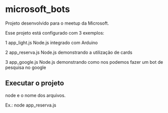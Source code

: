 # microsoft_bots
Projeto desenvolvido para o meetup da Microsoft.

Esse projeto está configurado com 3 exemplos:

1 app_light.js Node.js integrado com Arduino

2 app_reserva.js Node.js demonstrando a utilização de cards

3 app_google.js Node.js demonstrando como nos podemos fazer um bot de pesquisa no google

## Executar o projeto

node e o nome dos arquivos. 

Ex.: node app_reserva.js
